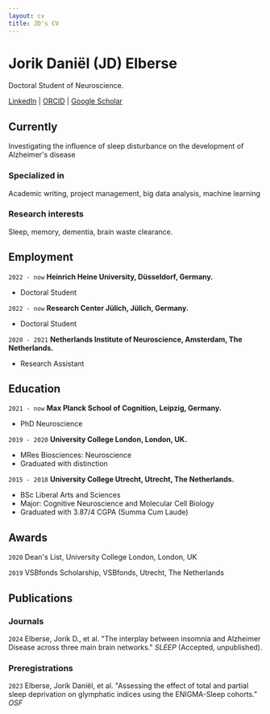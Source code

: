 ```yaml
---
layout: cv
title: JD's CV
---
```

# Jorik Daniël (JD) Elberse
Doctoral Student of Neuroscience.

<div id="webaddress">
<a href="https://www.linkedin.com/in/jd-elberse/">LinkedIn</a>
| <a href="https://orcid.org/0009-0009-7942-7771">ORCID</a>
| <a href="https://scholar.google.com/citations?hl=en&user=wYH4l-oAAAAJ">Google Scholar</a>
</div>


## Currently

Investigating the influence of sleep disturbance on the development of Alzheimer's disease

### Specialized in

Academic writing, project management, big data analysis, machine learning


### Research interests

Sleep, memory, dementia, brain waste clearance.

## Employment

`2022 - now`
__Heinrich Heine University, Düsseldorf, Germany.__

- Doctoral Student

`2022 - now`
__Research Center Jülich, Jülich, Germany.__

- Doctoral Student

`2020 - 2021`
__Netherlands Institute of Neuroscience, Amsterdam, The Netherlands.__

- Research Assistant

## Education

`2021 - now`
__Max Planck School of Cognition, Leipzig, Germany.__

- PhD Neuroscience

`2019 - 2020`
__University College London, London, UK.__

- MRes Biosciences: Neuroscience
- Graduated with distinction

`2015 - 2018`
__University College Utrecht, Utrecht, The Netherlands.__

- BSc Liberal Arts and Sciences
- Major: Cognitive Neuroscience and Molecular Cell Biology
- Graduated with 3.87/4 CGPA (Summa Cum Laude)


## Awards

`2020`
Dean's List, University College London, London, UK

`2019`
VSBfonds Scholarship, VSBfonds, Utrecht, The Netherlands



## Publications

<!-- A list is also available [online](https://scholar.google.com/citations?hl=en&user=wYH4l-oAAAAJ) -->

### Journals

`2024`
Elberse, Jorik D., et al. "The interplay between insomnia and Alzheimer Disease across three main brain networks." _SLEEP_ (Accepted, unpublished).

### Preregistrations

`2023`
Elberse, Jorik Daniël, et al. "Assessing the effect of total and partial sleep deprivation on glymphatic indices using the ENIGMA-Sleep cohorts." _OSF_

<!-- ### Footer

Last updated: June 2024 -->


